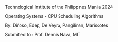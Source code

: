 Technological Institute of the Philippines Manila 2024

Operating Systems - CPU Scheduling Algorithms

By: Diñoso, Edep, De Veyra, Pangilinan, Mariscotes

Submitted to : Prof. Dennis Nava, MIT
